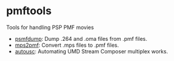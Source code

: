 # pmftools
 Tools for handling PSP PMF movies

* [psmfdump](psmfdump/README.md): Dump .264 and .oma files from .pmf files.
* [mps2pmf](mps2pmf/README.md): Convert .mps files to .pmf files.
* [autousc](autousc/README.md): Automating UMD Stream Composer multiplex works.
